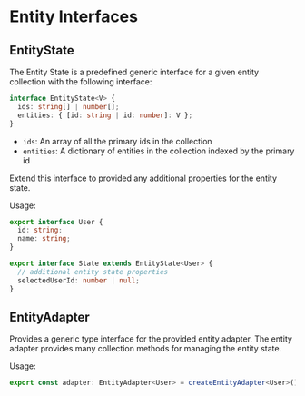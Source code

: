 # Entity Interfaces

## EntityState<T>

The Entity State is a predefined generic interface for a given entity collection with the following interface:

```ts
interface EntityState<V> {
  ids: string[] | number[];
  entities: { [id: string | id: number]: V };
}
```

- `ids`: An array of all the primary ids in the collection
- `entities`: A dictionary of entities in the collection indexed by the primary id

Extend this interface to provided any additional properties for the entity state.

Usage:

```ts
export interface User {
  id: string;
  name: string;
}

export interface State extends EntityState<User> {
  // additional entity state properties
  selectedUserId: number | null;
}
```

## EntityAdapter<T>

Provides a generic type interface for the provided entity adapter. The entity adapter provides many collection methods for managing the entity state.

Usage:

```ts
export const adapter: EntityAdapter<User> = createEntityAdapter<User>();
```
